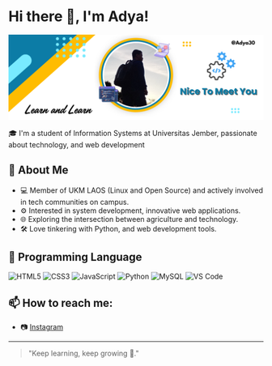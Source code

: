 # Hi there 👋, I'm Adya!

![adya_git](adya.git.svg)

🎓 I'm a student of Information Systems at Universitas Jember, passionate about technology, and web development

## 🚀 About Me

- 💻 Member of UKM LAOS (Linux and Open Source) and actively involved in tech communities on campus.
- ⚙️ Interested in system development, innovative web applications.
- 🌐 Exploring the intersection between agriculture and technology.
- 🛠️ Love tinkering with Python, and web development tools.

## 🧰 Programming Language

![HTML5](https://img.shields.io/badge/-HTML5-E34F26?logo=html5&logoColor=white) ![CSS3](https://img.shields.io/badge/-CSS3-1572B6?logo=css3) ![JavaScript](https://img.shields.io/badge/-JavaScript-F7DF1E?logo=javascript&logoColor=black) ![Python](https://img.shields.io/badge/-Python-3776AB?logo=python&logoColor=white) ![MySQL](https://img.shields.io/badge/-MySQL-4479A1?logo=mysql&logoColor=white) ![VS Code](https://img.shields.io/badge/-VS%20Code-007ACC?logo=visual-studio-code)

## 📫 How to reach me:

- 📷 [Instagram](https://instagram.com/adya_han)

---

> "Keep learning, keep growing 🌱."
